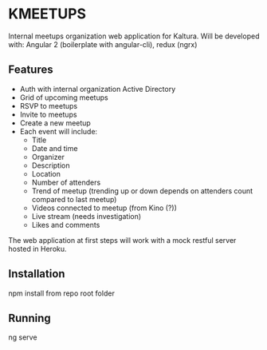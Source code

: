 # KMEETUPS

Internal meetups organization web application for Kaltura.
Will be developed with: Angular 2 (boilerplate with angular-cli), redux (ngrx)

## Features
* Auth with internal organization Active Directory
* Grid of upcoming meetups
* RSVP to meetups
* Invite to meetups
* Create a new meetup
* Each event will include:
  * Title
  * Date and time
  * Organizer
  * Description
  * Location
  * Number of attenders
  * Trend of meetup (trending up or down depends on attenders count compared to last meetup)
  * Videos connected to meetup (from Kino (?))
  * Live stream (needs investigation)
  * Likes and comments
  
The web application at first steps will work with a mock restful server hosted in Heroku.

## Installation
npm install from repo root folder

## Running
ng serve
